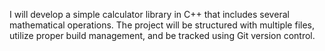 I will develop a simple calculator library in C++ that includes several mathematical operations. The project will be structured with multiple files, utilize proper build management, and be tracked using Git version control.
